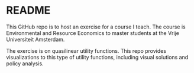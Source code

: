 # README

This GitHub repo is to host an exercise for a course I teach. The course is Environmental and Resource Economics to master students at the Vrije Universiteit Amsterdam.

The exercise is on quasilinear utility functions. This repo provides visualizations to this type of utility functions, including visual solutions and policy analysis.